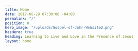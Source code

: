 ```yaml
---
title: Home
date: 2017-06-29 07:30:00 -04:00
permalink: "/"
position: 0
hero_image: "/uploads/Gospel-of-John-Website2.png"
hasHero: true
heading: Learning to Live and Love in the Presence of Jesus
layout: home
---
```





